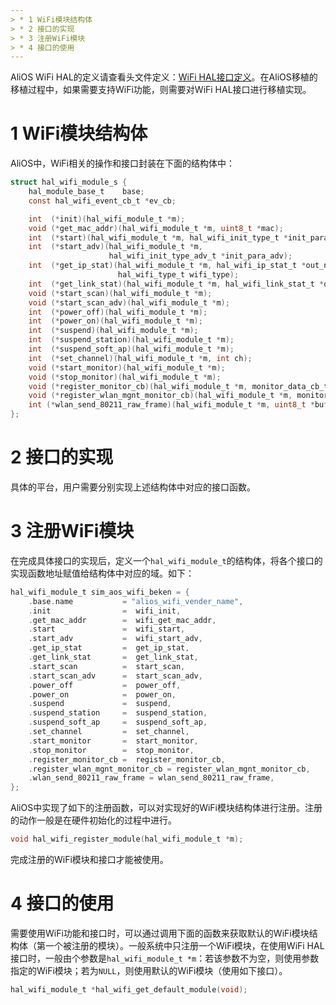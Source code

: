 ```yaml
---
> * 1 WiFi模块结构体
> * 2 接口的实现
> * 3 注册WiFi模块
> * 4 接口的使用
---
```


AliOS WiFi HAL的定义请查看头文件定义：[WiFi HAL接口定义](https://github.com/alibaba/AliOS/wiki/AliOS-API-HAL-WIFI-Guide)。在AliOS移植的移植过程中，如果需要支持WiFi功能，则需要对WiFi HAL接口进行移植实现。

# 1 WiFi模块结构体
AliOS中，WiFi相关的操作和接口封装在下面的结构体中：
```c
struct hal_wifi_module_s {
    hal_module_base_t    base;
    const hal_wifi_event_cb_t *ev_cb;

    int  (*init)(hal_wifi_module_t *m);
    void (*get_mac_addr)(hal_wifi_module_t *m, uint8_t *mac);
    int  (*start)(hal_wifi_module_t *m, hal_wifi_init_type_t *init_para);
    int  (*start_adv)(hal_wifi_module_t *m,
                      hal_wifi_init_type_adv_t *init_para_adv);
    int  (*get_ip_stat)(hal_wifi_module_t *m, hal_wifi_ip_stat_t *out_net_para,
                        hal_wifi_type_t wifi_type);
    int  (*get_link_stat)(hal_wifi_module_t *m, hal_wifi_link_stat_t *out_stat);
    void (*start_scan)(hal_wifi_module_t *m);
    void (*start_scan_adv)(hal_wifi_module_t *m);
    int  (*power_off)(hal_wifi_module_t *m);
    int  (*power_on)(hal_wifi_module_t *m);
    int  (*suspend)(hal_wifi_module_t *m);
    int  (*suspend_station)(hal_wifi_module_t *m);
    int  (*suspend_soft_ap)(hal_wifi_module_t *m);
    int  (*set_channel)(hal_wifi_module_t *m, int ch);
    void (*start_monitor)(hal_wifi_module_t *m);
    void (*stop_monitor)(hal_wifi_module_t *m);
    void (*register_monitor_cb)(hal_wifi_module_t *m, monitor_data_cb_t fn);
    void (*register_wlan_mgnt_monitor_cb)(hal_wifi_module_t *m, monitor_data_cb_t fn);
    int (*wlan_send_80211_raw_frame)(hal_wifi_module_t *m, uint8_t *buf, int len);
};
```

# 2 接口的实现
具体的平台，用户需要分别实现上述结构体中对应的接口函数。

# 3 注册WiFi模块
在完成具体接口的实现后，定义一个`hal_wifi_module_t`的结构体，将各个接口的实现函数地址赋值给结构体中对应的域。如下：
```c
hal_wifi_module_t sim_aos_wifi_beken = {
    .base.name           = "alios_wifi_vender_name",
    .init                =  wifi_init,
    .get_mac_addr        =  wifi_get_mac_addr,
    .start               =  wifi_start,
    .start_adv           =  wifi_start_adv,
    .get_ip_stat         =  get_ip_stat,
    .get_link_stat       =  get_link_stat,
    .start_scan          =  start_scan,
    .start_scan_adv      =  start_scan_adv,
    .power_off           =  power_off,
    .power_on            =  power_on,
    .suspend             =  suspend,
    .suspend_station     =  suspend_station,
    .suspend_soft_ap     =  suspend_soft_ap,
    .set_channel         =  set_channel,
    .start_monitor       =  start_monitor,
    .stop_monitor        =  stop_monitor,
    .register_monitor_cb =  register_monitor_cb,
    .register_wlan_mgnt_monitor_cb = register_wlan_mgnt_monitor_cb,
    .wlan_send_80211_raw_frame = wlan_send_80211_raw_frame,
};
```
AliOS中实现了如下的注册函数，可以对实现好的WiFi模块结构体进行注册。注册的动作一般是在硬件初始化的过程中进行。
```c
void hal_wifi_register_module(hal_wifi_module_t *m);
```
完成注册的WiFi模块和接口才能被使用。

# 4 接口的使用
需要使用WiFi功能和接口时，可以通过调用下面的函数来获取默认的WiFi模块结构体（第一个被注册的模块）。一般系统中只注册一个WiFi模块，在使用WiFi HAL接口时，一般由个参数是`hal_wifi_module_t *m`：若该参数不为空，则使用参数指定的WiFi模块；若为`NULL`，则使用默认的WiFi模块（使用如下接口）。
```c
hal_wifi_module_t *hal_wifi_get_default_module(void);
```